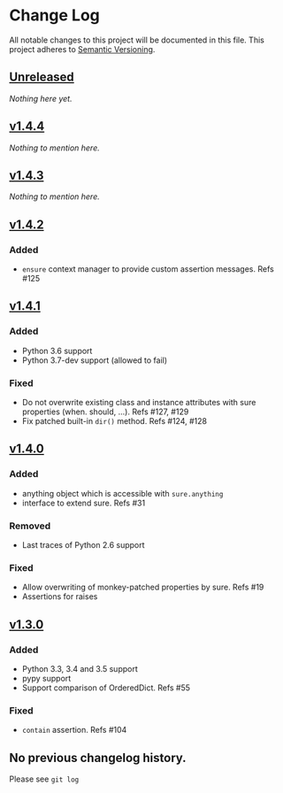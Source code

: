 # Change Log
All notable changes to this project will be documented in this file.
This project adheres to [Semantic Versioning](http://semver.org/).

## [Unreleased]

*Nothing here yet.*

## [v1.4.4]

*Nothing to mention here.*

## [v1.4.3]

*Nothing to mention here.*

## [v1.4.2]
### Added
- `ensure` context manager to provide custom assertion messages. Refs #125

## [v1.4.1]
### Added
- Python 3.6 support
- Python 3.7-dev support (allowed to fail)

### Fixed
- Do not overwrite existing class and instance attributes with sure properties (when. should, ...). Refs #127, #129
- Fix patched built-in `dir()` method. Refs #124, #128

## [v1.4.0]
### Added
- anything object which is accessible with `sure.anything`
- interface to extend sure. Refs #31

### Removed
- Last traces of Python 2.6 support

### Fixed
- Allow overwriting of monkey-patched properties by sure. Refs #19
- Assertions for raises

## [v1.3.0]
### Added
- Python 3.3, 3.4 and 3.5 support
- pypy support
- Support comparison of OrderedDict. Refs #55

### Fixed
- `contain` assertion. Refs #104


## No previous changelog history.

Please see `git log`

[Unreleased]: https://github.com/gabrielfalcao/sure/compare/v1.4.4...HEAD
[v1.4.4]: https://github.com/gabrielfalcao/sure/compare/1.4.3...v1.4.4
[v1.4.3]: https://github.com/gabrielfalcao/sure/compare/1.4.2...v1.4.3
[v1.4.2]: https://github.com/gabrielfalcao/sure/compare/1.4.1...v1.4.2
[v1.4.1]: https://github.com/gabrielfalcao/sure/compare/1.4.0...v1.4.1
[v1.4.0]: https://github.com/gabrielfalcao/sure/compare/1.3.0...v1.4.0
[v1.3.0]: https://github.com/gabrielfalcao/sure/compare/1.2.9...v1.3.0
[1.2.9]: https://github.com/gabrielfalcao/sure/compare/1.2.5...1.2.9
[1.2.5]: https://github.com/gabrielfalcao/sure/compare/1.2.4...1.2.5
